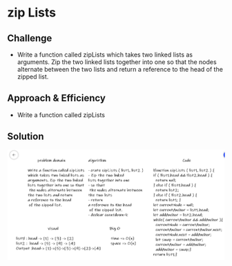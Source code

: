 # zip Lists
<!-- Short summary or background information -->


## Challenge
<!-- Description of the challenge -->
* Write a function called zipLists which takes two linked lists as arguments. Zip the two linked lists together into one so that the nodes alternate between the two lists and return a reference to the head of the zipped list. 
## Approach & Efficiency
<!-- What approach did you take? Why? What is the Big O space/time for this approach? -->
* Write a function called zipLists
## Solution
<!-- Embedded whiteboard image -->
![whiteboard-image](https://raw.githubusercontent.com/ahmadfrijat/data-structures-and-algorithms/master/img/ziplists.PNG)
